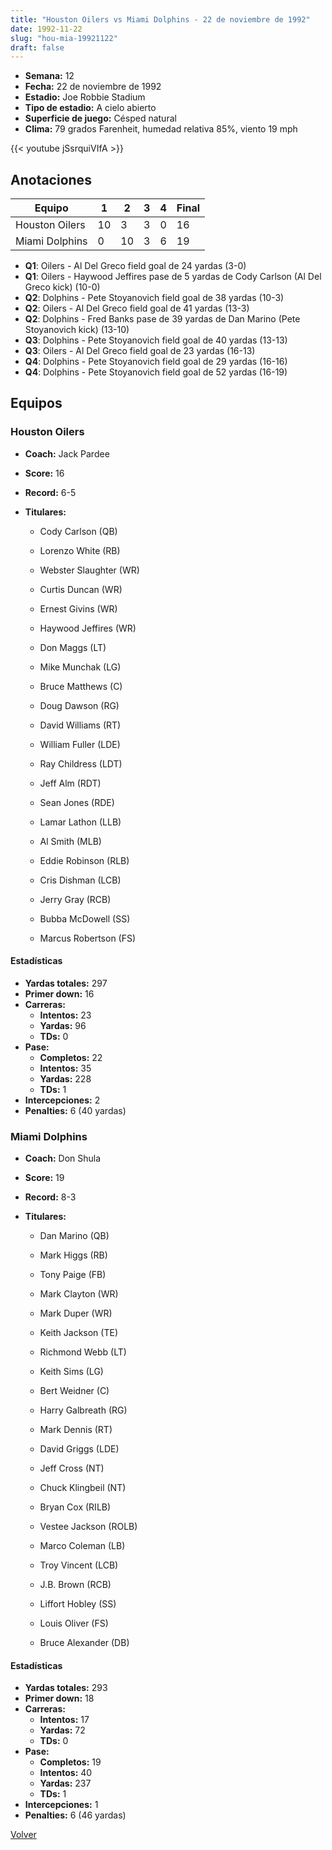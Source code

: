 ```yaml
---
title: "Houston Oilers vs Miami Dolphins - 22 de noviembre de 1992"
date: 1992-11-22
slug: "hou-mia-19921122"
draft: false
---
```


- **Semana:** 12
- **Fecha:** 22 de noviembre de 1992
- **Estadio:** Joe Robbie Stadium
- **Tipo de estadio:** A cielo abierto
- **Superficie de juego:** Césped natural
- **Clima:** 79 grados Farenheit, humedad relativa 85%, viento 19 mph


{{< youtube jSsrquiVIfA >}}


## Anotaciones
| Equipo | 1 | 2 | 3 | 4 | Final |
|--------|---|---|---|---|-------|
| Houston Oilers  | 10 | 3 | 3 | 0  | 16 |
| Miami Dolphins  | 0 | 10 | 3 | 6  | 19 |
- **Q1**: Oilers - Al Del Greco field goal de 24 yardas (3-0)
- **Q1**: Oilers - Haywood Jeffires pase de 5 yardas de Cody Carlson (Al Del Greco kick) (10-0)
- **Q2**: Dolphins - Pete Stoyanovich field goal de 38 yardas (10-3)
- **Q2**: Oilers - Al Del Greco field goal de 41 yardas (13-3)
- **Q2**: Dolphins - Fred Banks pase de 39 yardas de Dan Marino (Pete Stoyanovich kick) (13-10)
- **Q3**: Dolphins - Pete Stoyanovich field goal de 40 yardas (13-13)
- **Q3**: Oilers - Al Del Greco field goal de 23 yardas (16-13)
- **Q4**: Dolphins - Pete Stoyanovich field goal de 29 yardas (16-16)
- **Q4**: Dolphins - Pete Stoyanovich field goal de 52 yardas (16-19)


## Equipos


### Houston Oilers
* **Coach:** Jack Pardee
* **Score:** 16
* **Record:** 6-5
* **Titulares:** 

  * Cody Carlson (QB) 

  * Lorenzo White (RB) 

  * Webster Slaughter (WR) 

  * Curtis Duncan (WR) 

  * Ernest Givins (WR) 

  * Haywood Jeffires (WR) 

  * Don Maggs (LT) 

  * Mike Munchak (LG) 

  * Bruce Matthews (C) 

  * Doug Dawson (RG) 

  * David Williams (RT) 

  * William Fuller (LDE) 

  * Ray Childress (LDT) 

  * Jeff Alm (RDT) 

  * Sean Jones (RDE) 

  * Lamar Lathon (LLB) 

  * Al Smith (MLB) 

  * Eddie Robinson (RLB) 

  * Cris Dishman (LCB) 

  * Jerry Gray (RCB) 

  * Bubba McDowell (SS) 

  * Marcus Robertson (FS) 

#### Estadísticas
* **Yardas totales:** 297
* **Primer down:** 16
* **Carreras:**
  * **Intentos:** 23
  * **Yardas:** 96
  * **TDs:** 0
* **Pase:**
  * **Completos:** 22
  * **Intentos:** 35
  * **Yardas:** 228
  * **TDs:** 1
* **Intercepciones:** 2
* **Penalties:** 6 (40 yardas)

### Miami Dolphins
* **Coach:** Don Shula
* **Score:** 19
* **Record:** 8-3
* **Titulares:** 

  * Dan Marino (QB) 

  * Mark Higgs (RB) 

  * Tony Paige (FB) 

  * Mark Clayton (WR) 

  * Mark Duper (WR) 

  * Keith Jackson (TE) 

  * Richmond Webb (LT) 

  * Keith Sims (LG) 

  * Bert Weidner (C) 

  * Harry Galbreath (RG) 

  * Mark Dennis (RT) 

  * David Griggs (LDE) 

  * Jeff Cross (NT) 

  * Chuck Klingbeil (NT) 

  * Bryan Cox (RILB) 

  * Vestee Jackson (ROLB) 

  * Marco Coleman (LB) 

  * Troy Vincent (LCB) 

  * J.B. Brown (RCB) 

  * Liffort Hobley (SS) 

  * Louis Oliver (FS) 

  * Bruce Alexander (DB) 

#### Estadísticas
* **Yardas totales:** 293
* **Primer down:** 18
* **Carreras:**
  * **Intentos:** 17
  * **Yardas:** 72
  * **TDs:** 0
* **Pase:**
  * **Completos:** 19
  * **Intentos:** 40
  * **Yardas:** 237
  * **TDs:** 1
* **Intercepciones:** 1
* **Penalties:** 6 (46 yardas)


[Volver](/historia/1992)
